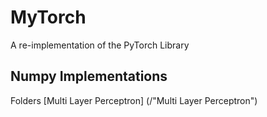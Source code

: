 # MyTorch
A re-implementation of the PyTorch Library

## Numpy Implementations
Folders [Multi Layer Perceptron] (/"Multi Layer Perceptron")
